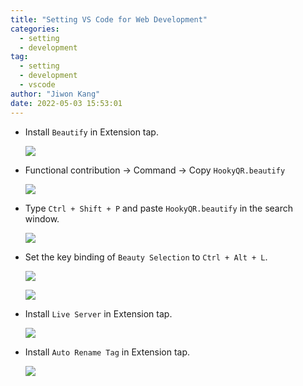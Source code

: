 ```yaml
---
title: "Setting VS Code for Web Development"
categories:
  - setting
  - development
tag:
  - setting
  - development
  - vscode
author: "Jiwon Kang"
date: 2022-05-03 15:53:01
---
```


- Install `Beautify` in Extension tap.
    
    ![](/images/Setting/setting_VSCode/0.png)
    

- Functional contribution → Command → Copy `HookyQR.beautify`
    
    ![](/images/Setting/setting_VSCode/1.png)
    

- Type `Ctrl + Shift + P` and paste `HookyQR.beautify` in the search window.
    
    ![](/images/Setting/setting_VSCode/2.png)
    

- Set the key binding of `Beauty Selection` to `Ctrl + Alt + L`.
    
    ![](/images/Setting/setting_VSCode/3.png)
    
    ![](/images/Setting/setting_VSCode/4.png)
    

- Install `Live Server` in Extension tap.
    
    ![](/images/Setting/setting_VSCode/5.png)
    

- Install `Auto Rename Tag` in Extension tap.
    
    ![](/images/Setting/setting_VSCode/6.png)